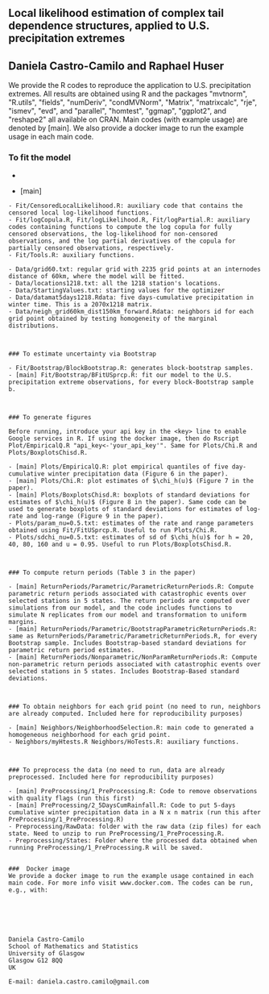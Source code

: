 ## Local likelihood estimation of complex tail dependence structures, applied to U.S. precipitation extremes
## Daniela Castro-Camilo and Raphael Huser


We provide the R codes to reproduce the application to U.S. precipitation extremes. All results are obtained using R and the packages "mvtnorm", "R.utils", "fields", "numDeriv", "condMVNorm", "Matrix", "matrixcalc", "rje", "ismev", "evd", and "parallel", "homtest", "ggmap", "ggplot2", and "reshape2" all available on CRAN. Main codes (with example usage) are denoted by [main]. We also provide a docker image to run the example usage in each main code.


### To fit the model

- ```diff
- [main]
```Fit/FitUSprcp.R: fit our model to the U.S. precipitation extreme observations. The code runs on a single node in parallel across multiple cores. Includes an example usage and suggestions for extension to multiple nodes.
- Fit/CensoredLocalLikelihood.R: auxiliary code that contains the censored local log-likelihood functions.
- Fit/logCopula.R, Fit/logLikelihood.R, Fit/logPartial.R: auxiliary codes containing functions to compute the log copula for fully censored observations, the log-likelihood for non-censored observations, and the log partial derivatives of the copula for partially censored observations, respectively.
- Fit/Tools.R: auxiliary functions.

- Data/grid60.txt: regular grid with 2235 grid points at an internodes distance of 60km, where the model will be fitted.
- Data/locations1218.txt: all the 1218 station's locations.
- Data/StartingValues.txt: starting values for the optimizer
- Data/datamat5days1218.Rdata: five days-cumulative precipitation in winter time. This is a 2070x1218 matrix.
- Data/neigh_grid60km_dist150km_forward.Rdata: neighbors id for each grid point obtained by testing homogeneity of the marginal distributions.



### To estimate uncertainty via Bootstrap

- Fit/Bootstrap/BlockBootstrap.R: generates block-bootstrap samples.
- [main] Fit/Bootstrap/BFitUSprcp.R: fit our model to the U.S. precipitation extreme observations, for every block-Bootstrap sample b.



### To generate figures 

Before running, introduce your api key in the <key> line to enable Google services in R. If using the docker image, then do Rscript Plot/EmpiricalQ.R "api_key<-'your_api_key'". Same for Plots/Chi.R and Plots/BoxplotsChisd.R.

- [main] Plots/EmpiricalQ.R: plot empirical quantiles of five day-cumulative winter precipitation data (Figure 6 in the paper).
- [main] Plots/Chi.R: plot estimates of $\chi_h(u)$ (Figure 7 in the paper).
- [main] Plots/BoxplotsChisd.R: boxplots of standard deviations for estimates of $\chi_h(u)$ (Figure 8 in the paper). Same code can be used to generate boxplots of standard deviations for estimates of log-rate and log-range (Figure 9 in the paper).
- Plots/param_nu=0.5.txt: estimates of the rate and range parameters obtained using Fit/FitUSprcp.R. Useful to run Plots/Chi.R.
- Plots/sdchi_nu=0.5.txt: estimates of sd of $\chi_h(u)$ for h = 20, 40, 80, 160 and u = 0.95. Useful to run Plots/BoxplotsChisd.R.



### To compute return periods (Table 3 in the paper)

- [main] ReturnPeriods/Parametric/ParametricReturnPeriods.R: Compute parametric return periods associated with catastrophic events over selected stations in 5 states. The return periods are computed over simulations from our model, and the code includes functions to simulate N replicates from our model and transformation to uniform margins.
- [main] ReturnPeriods/Parametric/BootstrapParametricReturnPeriods.R: same as ReturnPeriods/Parametric/ParametricReturnPeriods.R, for every Bootstrap sample. Includes Bootstrap-based standard deviations for parametric return period estimates.
- [main] ReturnPeriods/Nonparametric/NonParamReturnPeriods.R: Compute non-parametric return periods associated with catastrophic events over selected stations in 5 states. Includes Bootstrap-Based standard deviations.



### To obtain neighbors for each grid point (no need to run, neighbors are already computed. Included here for reproducibility purposes)

- [main] Neighbors/NeighborhoodSelection.R: main code to generated a homogeneous neighborhood for each grid point.
- Neighbors/myHtests.R Neighbors/HoTests.R: auxiliary functions.



### To preprocess the data (no need to run, data are already preprocessed. Included here for reproducibility purposes)

- [main] PreProcessing/1_PreProcessing.R: Code to remove observations with quality flags (run this first)
- [main] PreProcessing/2_5DaysCumRainfall.R: Code to put 5-days cumulative winter precipitation data in a N x n matrix (run this after PreProcessing/1_PreProcessing.R)
- Preprocessing/RawData: folder with the raw data (zip files) for each state. Need to unzip to run PreProcessing/1_PreProcessing.R.
- Preprocessing/States: Folder where the processed data obtained when running PreProcessing/1_PreProcessing.R will be saved.


###  Docker image
We provide a docker image to run the example usage contained in each main code. For more info visit www.docker.com. The codes can be run, e.g., with:






Daniela Castro-Camilo
School of Mathematics and Statistics
University of Glasgow
Glasgow G12 8QQ
UK

E-mail: daniela.castro.camilo@gmail.com




